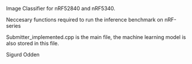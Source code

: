 Image Classifier for nRF52840 and nRF5340. 

Neccesary functions required to run the inference benchmark on nRF-series

Submitter_implemented.cpp is the main file, the machine learning model is also stored in this file.

Sigurd Odden
